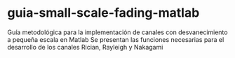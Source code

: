 # guia-small-scale-fading-matlab
Guía metodológica para la implementación de canales con desvanecimiento a pequeña escala en Matlab
Se presentan las funciones necesarias para el desarrollo de los canales Rician, Rayleigh y Nakagami
